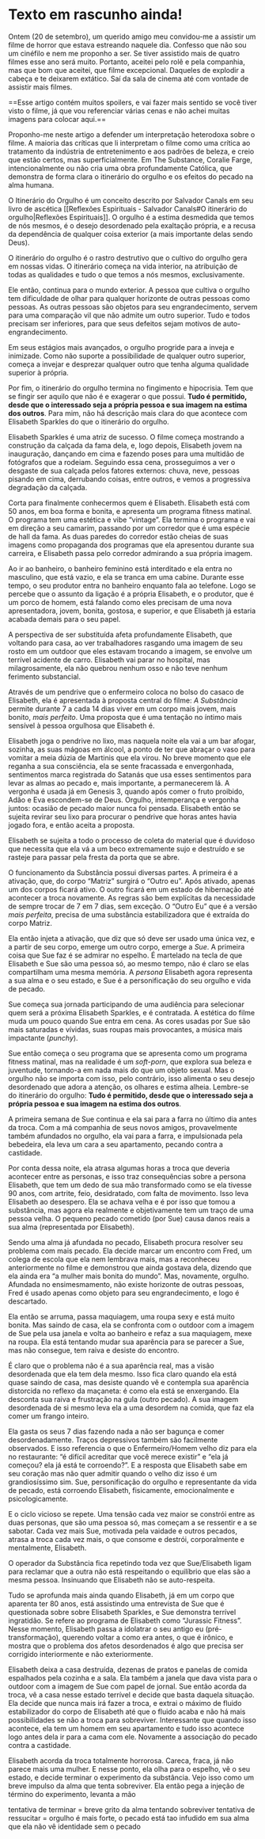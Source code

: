 # Texto em rascunho ainda!

Ontem (20 de setembro), um querido amigo meu convidou-me a assistir um filme de horror que estava estreando naquele dia. Confesso que não sou um cinéfilo e nem me proponho a ser. Se tiver assistido mais de quatro filmes esse ano será muito. Portanto, aceitei pelo rolê e pela companhia, mas que bom que aceitei, que filme excepcional. Daqueles de explodir a cabeça e te deixarem extático. Saí da sala de cinema até com vontade de assistir mais filmes.

==Esse artigo contém muitos spoilers, e vai fazer mais sentido se você tiver visto o filme, já que vou referenciar várias cenas e não achei muitas imagens para colocar aqui.==

Proponho-me neste artigo a defender um interpretação heterodoxa sobre o filme. A maioria das críticas que li interpretam o filme como uma crítica ao tratamento da indústria de entretenimento e aos padrões de beleza, e creio que estão certos, mas superficialmente. Em The Substance, Coralie Farge, intencionalmente ou não cria uma obra profundamente Católica, que demonstra de forma clara o itinerário do orgulho e os efeitos do pecado na alma humana.

O Itinerário do Orgulho é um conceito descrito por Salvador Canals em seu livro de ascética [[Reflexões Espirituais - Salvador Canals#O itinerário do orgulho|Reflexões Espirituais]]. O orgulho é a estima desmedida que temos de nós mesmos, é o desejo desordenado pela exaltação própria, e a recusa da dependência de qualquer coisa exterior (a mais importante delas sendo Deus).

O itinerário do orgulho é o rastro destrutivo que o cultivo do orgulho gera em nossas vidas. O itinerário começa na vida interior, na atribuição de todas as qualidades e tudo o que temos a nós mesmos, exclusivamente.

Ele então, continua para o mundo exterior. A pessoa que cultiva o orgulho tem dificuldade de olhar para qualquer horizonte de outras pessoas como pessoas. As outras pessoas são objetos para seu engrandecimento, servem para uma comparação vil que não admite um outro superior. Tudo e todos precisam ser inferiores, para que seus defeitos sejam motivos de auto-engrandecimento.

Em seus estágios mais avançados, o orgulho progride para a inveja e inimizade. Como não suporte a possibilidade de qualquer outro superior, começa a invejar e desprezar qualquer outro que tenha alguma qualidade superior à própria.

Por fim, o itinerário do orgulho termina no fingimento e hipocrisia. Tem que se fingir ser aquilo que não é e exagerar o que possui. **Tudo é permitido, desde que o interessado seja a própria pessoa e sua imagem na estima dos outros**. Para mim, não há descrição mais clara do que acontece com Elisabeth Sparkles do que o itinerário do orgulho.

Elisabeth Sparkles é uma atriz de sucesso. O filme começa mostrando a construção da calçada da fama dela, e, logo depois, Elisabeth jovem na inauguração, dançando em cima e fazendo poses para uma multidão de fotógrafos que a rodeiam. Seguindo essa cena, prosseguimos a ver o desgaste de sua calçada pelos fatores externos: chuva, neve, pessoas pisando em cima, derrubando coisas, entre outros, e vemos a progressiva degradação da calçada.

Corta para finalmente conhecermos quem é Elisabeth. Elisabeth está com 50 anos, em boa forma e bonita, e apresenta um programa fitness matinal. O programa tem uma estética e vibe “vintage”. Ela termina o programa e vai em direção a seu camarim, passando por um corredor que é uma espécie de hall da fama. As duas paredes do corredor estão cheias de suas imagens como propaganda dos programas que ela apresentou durante sua carreira, e Elisabeth passa pelo corredor admirando a sua própria imagem.

Ao ir ao banheiro, o banheiro feminino está interditado e ela entra no masculino, que está vazio, e ela se tranca em uma cabine. Durante esse tempo, o seu produtor entra no banheiro enquanto fala ao telefone. Logo se percebe que o assunto da ligação é a própria Elisabeth, e o produtor, que é um porco de homem, está falando como eles precisam de uma nova apresentadora, jovem, bonita, gostosa, e superior, e que Elisabeth já estaria acabada demais para o seu papel.

A perspectiva de ser substituída afeta profundamente Elisabeth, que voltando para casa, ao ver trabalhadores rasgando uma imagem de seu rosto em um outdoor que eles estavam trocando a imagem, se envolve um terrível acidente de carro. Elisabeth vai parar no hospital, mas milagrosamente, ela não quebrou nenhum osso e não teve nenhum ferimento substancial.

Através de um pendrive que o enfermeiro coloca no bolso do casaco de Elisabeth, ela é apresentada à proposta central do filme: *A Substância* permite durante 7 a cada 14 dias viver em um corpo mais jovem, mais bonito, *mais perfeito*. Uma proposta que é uma tentação no íntimo mais sensível à pessoa orgulhosa que Elisabeth é.

Elisabeth joga o pendrive no lixo, mas naquela noite ela vai a um bar afogar, sozinha, as suas mágoas em álcool, a ponto de ter que abraçar o vaso para vomitar a meia dúzia de Martinis que ela virou. No breve momento que ele reganha a sua consciência, ela se sente fracassada e envergonhada, sentimentos marca registrada do Satanás que usa esses sentimentos para levar as almas ao pecado e, mais importante, a permanecerem lá. A vergonha é usada já em Genesis 3, quando após comer o fruto proibido, Adão e Eva escondem-se de Deus. Orgulho, intemperança e vergonha juntos: ocasião de pecado maior nunca foi pensada. Elisabeth então se sujeita revirar seu lixo para procurar o pendrive que horas antes havia jogado fora, e então aceita a proposta.

Elisabeth se sujeita a todo o processo de coleta do material que é duvidoso que necessita que ela vá a um beco extremamente sujo e destruído e se rasteje para passar pela fresta da porta que se abre.

O funcionamento da Substância possui diversas partes. A primeira é a ativação, que, do corpo “Matriz” surgirá o “Outro eu”. Após ativado, apenas um dos corpos ficará ativo. O outro ficará em um estado de hibernação até acontecer a troca novamente. As regras são bem explícitas da necessidade de sempre trocar de 7 em 7 dias, sem exceção. O “Outro Eu” que é a versão *mais perfeita*, precisa de uma substância estabilizadora que é extraída do corpo Matriz.

Ela então injeta a ativação, que diz que só deve ser usado uma única vez, e a partir de seu corpo, emerge um outro corpo, emerge a *Sue*. A primeira coisa que Sue faz é se admirar no espelho. É martelado na tecla de que Elisabeth e Sue são uma pessoa só, ao mesmo tempo, não é claro se elas compartilham uma mesma memória. A *persona* Elisabeth agora representa a sua alma e o seu estado, e Sue é a personificação do seu orgulho e vida de pecado.

Sue começa sua jornada participando de uma audiência para selecionar quem será a próxima Elisabeth Sparkles, e é contratada. A estética do filme muda um pouco quando Sue entra em cena. As cores usadas por Sue são mais saturadas e vívidas, suas roupas mais provocantes, a música mais impactante (*punchy*).

Sue então começa o seu programa que se apresenta como um programa fitness matinal, mas na realidade é um *soft-porn*, que explora sua beleza e juventude, tornando-a em nada mais do que um objeto sexual. Mas o orgulho não se importa com isso, pelo contrário, isso alimenta o seu desejo desordenado que adora a atenção, os olhares e estima alheia. Lembre-se do itinerário do orgulho: **Tudo é permitido, desde que o interessado seja a própria pessoa e sua imagem na estima dos outros**.

A primeira semana de Sue continua e ela sai para a farra no último dia antes da troca. Com a má companhia de seus novos amigos, provavelmente também afundados no orgulho, ela vai para a farra, e impulsionada pela bebedeira, ela leva um cara a seu apartamento, pecando contra a castidade.

Por conta dessa noite, ela atrasa algumas horas a troca que deveria acontecer entre as personas, e isso traz consequências sobre a persona Elisabeth, que tem um dedo de sua mão transformado como se ela tivesse 90 anos, com artrite, feio, desidratado, com falta de movimento. Isso leva Elisabeth ao desespero. Ela se achava velha e é por isso que tomou a substância, mas agora ela realmente e objetivamente tem um traço de uma pessoa velha. O pequeno pecado cometido (por Sue) causa danos reais a sua alma (representada por Elisabeth).

Sendo uma alma já afundada no pecado, Elisabeth procura resolver seu problema com mais pecado. Ela decide marcar um encontro com Fred, um colega de escola que ela nem lembrava mais, mas a reconheceu anteriormente no filme e demonstrou que ainda gostava dela, dizendo que ela ainda era “a mulher mais bonita do mundo”. Mas, novamente, orgulho. Afundada no ensimesmamento, não existe horizonte de outras pessoas, Fred é usado apenas como objeto para seu engrandecimento, e logo é descartado.

Ela então se arruma, passa maquiagem, uma roupa sexy e está muito bonita. Mas saindo de casa, ela se confronta com o outdoor com a imagem de Sue pela usa janela e volta ao banheiro e refaz a sua maquiagem, mexe na roupa. Ela está tentando mudar sua aparência para se parecer a Sue, mas não consegue, tem raiva e desiste do encontro.

É claro que o problema não é a sua aparência real, mas a visão desordenada que ela tem dela mesmo. Isso fica claro quando ela está quase saindo de casa, mas desiste quando vê e contempla sua aparência distorcida no reflexo da maçaneta: é como ela está se enxergando. Ela desconta sua raiva e frustração na gula (outro pecado). A sua imagem desordenada de si mesmo leva ela a uma desordem na comida, que faz ela comer um frango inteiro.

Ela gasta os seus 7 dias fazendo nada a não ser bagunça e comer desordenadamente. Traços depressivos também são facilmente observados. E isso referencia o que o Enfermeiro/Homem velho diz para ela no restaurante: “é difícil acreditar que você merece existir” e “ela já começou? ela já está te corroendo?”. E a resposta que Elisabeth sabe em seu coração mas não quer admitir quando o velho diz isso é um grandiosíssimo sim. Sue, personificação do orgulho e representante da vida de pecado, está corroendo Elisabeth, fisicamente, emocionalmente e psicologicamente.

E o ciclo vicioso se repete. Uma tensão cada vez maior se constrói entre as duas personas, que são uma pessoa só, mas começam a se ressentir e a se sabotar. Cada vez mais Sue, motivada pela vaidade e outros pecados, atrasa a troca cada vez mais, o que consome e destrói, corporalmente e mentalmente, Elisabeth.

O operador da Substância fica repetindo toda vez que Sue/Elisabeth ligam para reclamar que a outra não está respeitando o equilíbrio que elas são a mesma pessoa. Insinuando que Elisabeth não se auto-respeita.

Tudo se aprofunda mais ainda quando Elisabeth, já em um corpo que aparenta ter 80 anos, está assistindo uma entrevista de Sue que é questionada sobre sobre Elisabeth Sparkles, e Sue demonstra terrível ingratidão. Se refere ao programa de Elisabeth como “Jurassic Fitness”. Nesse momento, Elisabeth passa a idolatrar o seu antigo eu (pré-transformação), querendo voltar a como era antes, o que é irônico, e mostra que o problema dos afetos desordenados é algo que precisa ser corrigido interiormente e não exteriormente.

Elisabeth deixa a casa destruída, dezenas de pratos e panelas de comida espalhados pela cozinha e a sala. Ela também a janela que dava vista para o outdoor com a imagem de Sue com papel de jornal. Sue então acorda da troca, vê a casa nesse estado terrível e decide que basta daquela situação. Ela decide que nunca mais irá fazer a troca, e extrai o máximo de fluido estabilizador do corpo de Elisabeth até que o fluido acaba e não há mais possibilidades se não a troca para sobreviver. Interessante que quando isso acontece, ela tem um homem em seu apartamento e tudo isso acontece logo antes dela ir para a cama com ele. Novamente a associação do pecado contra a castidade.

Elisabeth acorda da troca totalmente horrorosa. Careca, fraca, já não parece mais uma mulher. E nesse ponto, ela olha para o espelho, vê o seu estado, e decide terminar o experimento da substância. Vejo isso como um breve impulso da alma que tenta sobreviver. Ela então pega a injeção de término do experimento, levanta a mão

tentativa de terminar = breve grito da alma tentando sobreviver
tentativa de ressucitar = orgulho é mais forte, o pecado está tao infudido em sua alma que ela não vê identidade sem o pecado
